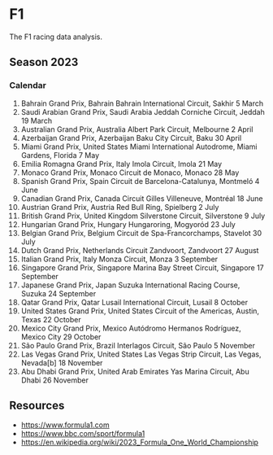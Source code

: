 # F1

The F1 racing data analysis.

## Season 2023 

### Calendar 

1.	Bahrain Grand Prix,	Bahrain Bahrain International Circuit, Sakhir	5 March
2.	Saudi Arabian Grand Prix,	Saudi Arabia Jeddah Corniche Circuit, Jeddah	19 March
3.	Australian Grand Prix,	Australia Albert Park Circuit, Melbourne	2 April
4.	Azerbaijan Grand Prix,	Azerbaijan Baku City Circuit, Baku	30 April
5.	Miami Grand Prix,	United States Miami International Autodrome, Miami Gardens, Florida	7 May
6.	Emilia Romagna Grand Prix,	Italy Imola Circuit, Imola	21 May
7.	Monaco Grand Prix,	Monaco Circuit de Monaco, Monaco	28 May
8.	Spanish Grand Prix,	Spain Circuit de Barcelona-Catalunya, Montmeló	4 June
9.	Canadian Grand Prix,	Canada Circuit Gilles Villeneuve, Montréal	18 June
10.	Austrian Grand Prix,	Austria Red Bull Ring, Spielberg	2 July
11.	British Grand Prix,	United Kingdom Silverstone Circuit, Silverstone	9 July
12.	Hungarian Grand Prix,	Hungary Hungaroring, Mogyoród	23 July
13.	Belgian Grand Prix,	Belgium Circuit de Spa-Francorchamps, Stavelot	30 July
14.	Dutch Grand Prix,	Netherlands Circuit Zandvoort, Zandvoort	27 August
15.	Italian Grand Prix,	Italy Monza Circuit, Monza	3 September
16.	Singapore Grand Prix,	Singapore Marina Bay Street Circuit, Singapore	17 September
17.	Japanese Grand Prix,	Japan Suzuka International Racing Course, Suzuka	24 September
18.	Qatar Grand Prix,	Qatar Lusail International Circuit, Lusail	8 October
19.	United States Grand Prix,	United States Circuit of the Americas, Austin, Texas	22 October
20.	Mexico City Grand Prix,	Mexico Autódromo Hermanos Rodríguez, Mexico City	29 October
21.	São Paulo Grand Prix,	Brazil Interlagos Circuit, São Paulo	5 November
22.	Las Vegas Grand Prix,	United States Las Vegas Strip Circuit, Las Vegas, Nevada[b]	18 November
23.	Abu Dhabi Grand Prix,	United Arab Emirates Yas Marina Circuit, Abu Dhabi	26 November

## Resources

- https://www.formula1.com
- https://www.bbc.com/sport/formula1
- https://en.wikipedia.org/wiki/2023_Formula_One_World_Championship
